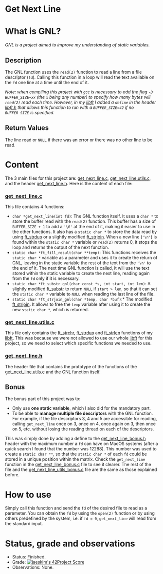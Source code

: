 # Get Next Line

# What is GNL?

*GNL is a project aimed to improve my understanding of static variables.*

## Description

The GNL function uses the `read(2)` function to read a line from a file descriptor (`fd`). Calling this function in a loop will read the text available on the `fd` one line at a time until the end of it.

*Note: when compiling this project with `gcc` is necessary to add the flag `-D BUFFER_SIZE=xx` (the `x` being any number) to specify how many bytes will `read(2)` read each time. However, in my [libft](https://github.com/jdecorte-be/42-libft) I added a `define` in the header [libft.h](https://github.com/jdecorte-be/42-Libft/blob/master/libft/libft.h) that allows this function to run with a `BUFFER_SIZE=42` if no `BUFFER_SIZE` is specified.* 

## Return Values

The line read or `NULL` if there was an error or there was no other line to be read.

# Content

The 3 main files for this project are: [get_next_line.c](https://github.com/jdecorte-be/42-Get-next-line/blob/master/get_next_line.c), [get_next_line.utils.c](https://github.com/jdecorte-be/42-Get-next-line/blob/master/get_next_line_utils.c), and the header [get_next_line.h](https://github.com/jdecorte-be/42-Get-next-line/blob/master/get_next_line.h). Here is the content of each file:

### [get_next_line.c](https://github.com/jdecorte-be/42-Get-next-line/blob/master/get_next_line.c)

This file contains 4 functions:

- `char *get_next_line(int fd)`: The GNL function itself.  It uses a `char *` to store the buffer read with the `read(2)` function. This buffer has a size of `BUFFER_SIZE + 1` to add a `'\0'` at the end of it, making it easier to use in the other functions. It also has a `static char *` to store the data read by using [ft_strdup](https://github.com/jdecorte-be/42-libft/blob/master/ft_strdup.c) or a slightly modified [ft_strjoin](https://github.com/jdecorte-be/42-libft/blob/master/ft_strjoin.c). When a new line (`'\n'`) is found within the `static char *` variable or `read(2)` returns 0, it stops the loop and returns the output of the next function.
- `static char *ft_fill_result(char **temp)`: This functions receives the `static char *` variable as a parameter and uses it to create the return of GNL, leaving in the static variable the rest of the text from the `'\n'` to the end of it. The next time GNL function is called, it will use the text stored within the static variable to create the next line, reading again from the `fd` only if it is necessary.
- `static char *ft_substr_gnl(char const *s, int start, int len)`: A slightly modified [ft_substr](https://github.com/jdecorte-be/Libft/blob/master/ft_substr.c) to return `NULL` if `start > len`, so that it can set the `static char *` variable to `NULL` when reading the last line of the file.
- `static char *ft_strjoin_gnl(char *temp, char *buf)`:* The modified [ft_strjoin](https://github.com/jdecorte-be/42-libft/blob/master/ft_strjoin.c). It allows to free the `temp` variable after using it to create the new `static char *`, which is returned.

### [get_next_line.utils.c](https://github.com/jdecorte-be/42-Get-next-line/blob/master/get_next_line_utils.c)

This file only contains the [ft_strchr](https://github.com/jdecorte-be/42-libft/blob/master/ft_strchr.c), [ft_strdup](https://github.com/jdecorte-be/42-libft/blob/master/ft_strdup.c) and [ft_strlen](https://github.com/jdecorte-be/42-libft/blob/master/ft_strlen.c) functions of my [libft](https://github.com/jdecorte-be/42-libft). This was because we were not allowed to use our whole [libft](https://github.com/jdecorte-be/42-libft) for this project, so we need to select which specific functions we needed to use.

### [get_next_line.h](https://github.com/jdecorte-be/42-Get-next-line/blob/master/get_next_line.h)

The header file that contains the prototype of the functions of the [get_next_line.utils.c](https://github.com/jdecorte-be/42-Get-next-line/blob/master/get_next_line_utils.c) and the GNL function itself.

## Bonus

The bonus part of this project was to:

- Only use **one static variable**, which I also did for the mandatory part.
- To be able to **manage multiple file descriptors** with the GNL function. For example, if the file descriptors 3, 4 and 5 are accessible for reading, calling `get_next_line` once on 3, once on 4, once again on 3, then once on 5, etc. without losing the reading thread on each of the descriptors.

This was simply done by adding a define to the [get_next_line_bonus.h](https://github.com/jdecorte-be/42-Get-next-line/blob/master/get_next_line_bonus.h) header with the maximum number a `fd` can have on MacOS systems (after a quick search I found that the number was 12288). This number was used to create a `static char **`, so that the `static char *` of each `fd` could be stored in a unique position within the matrix. Check the `get_next_line` function in the [get_next_line_bonus.c](https://github.com/jdecorte-be/42-Get-next-line/blob/master/get_next_line_bonus.c) file to see it clearer. The rest of the file and the [get_next_line_utils_bonus.c](https://github.com/jdecorte-be/42-Get-next-line/blob/master/get_next_line_utils_bonus.c) file are the same as those explained before.

# How to use

Simply call this function and send the `fd` of the desired file to read as a parameter. You can obtain the `fd` by using the `open(2)` function or by using others predefined by the system, i.e. if `fd = 0`, `get_next_line` will read from the standard input.

# Status, grade and observations

- Status: Finished.
- Grade: [![jaeskim's 42Project Score](https://badge42.herokuapp.com/api/project/javferna/get_next_line)](https://github.com/JaeSeoKim/badge42)
- Observations: None.
